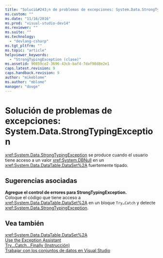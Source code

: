 ```yaml
---
title: "Soluci&#243;n de problemas de excepciones: System.Data.StrongTypingException | Microsoft Docs"
ms.custom: ""
ms.date: "11/16/2016"
ms.prod: "visual-studio-dev14"
ms.reviewer: ""
ms.suite: ""
ms.technology: 
  - "devlang-csharp"
ms.tgt_pltfrm: ""
ms.topic: "article"
helpviewer_keywords: 
  - "StrongTypingException (clase)"
ms.assetid: 90859ce2-3696-43cb-baf4-7daf98d8e2e1
caps.latest.revision: 9
caps.handback.revision: 9
author: "mikeblome"
ms.author: "mblome"
manager: "douge"
---
```

# Soluci&#243;n de problemas de excepciones: System.Data.StrongTypingException
<xref:System.Data.StrongTypingException> se produce cuando el usuario tiene acceso a un valor <xref:System.DBNull> en un <xref:System.Data.DataTable.DataSet%2A> fuertemente tipado.  
  
## Sugerencias asociadas  
 **Agregue el control de errores para StrongTypingException.**  
 Coloque el código que tiene acceso a <xref:System.Data.DataTable.DataSet%2A> en un bloque `Try…Catch` y detecte <xref:System.Data.StrongTypingException>.  
  
## Vea también  
 <xref:System.Data.DataTable.DataSet%2A>   
 [Use the Exception Assistant](../Topic/How%20to:%20Use%20the%20Exception%20Assistant.md)   
 [Try...Catch...Finally \(Instrucción\)](../Topic/Try...Catch...Finally%20Statement%20\(Visual%20Basic\).md)   
 [Trabajar con los conjuntos de datos en Visual Studio](../Topic/Dataset%20tools%20in%20Visual%20Studio.md)